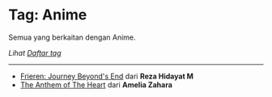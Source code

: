 # Tag: Anime

Semua yang berkaitan dengan Anime.

*Lihat [Daftar tag](/content/tag/)*

----

- [Frieren: Journey Beyond's End](/content/blog/rezahidayatm/anime/frierensetelahperjalananberakhir/) dari **Reza Hidayat M**
- [The Anthem of The Heart](/content/blog/ameliazahara/anime/theanthemoftheheart/) dari **Amelia Zahara**
